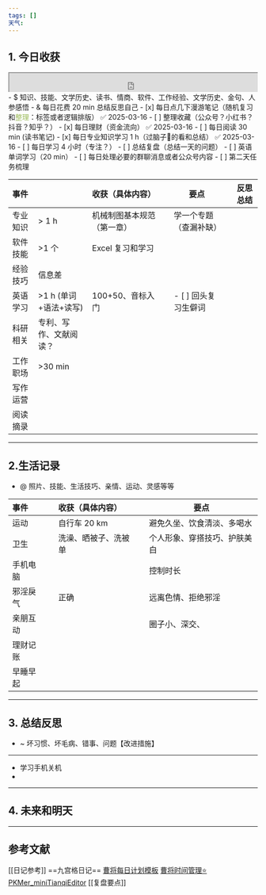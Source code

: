 ```yaml
---
tags: []
天气:
---
```


## 1. 今日收获

<div style=" width: 100%;  height:40;overflow: hidden; "><iframe src="https://widget.pkmer.cn/free/miniTianqi?user=a2e5899e-975e-4457-afd4-ec3ff7dcbc90&select-theme=ta&theme=%E6%A0%B7%E5%BC%8F4&input-text=&theme-color=%2350F9FFFF&select-icon=durian" allow="fullscreen" style=" height: 100%; width: 100%;"></iframe></div>
- $ 知识、技能、文学历史、读书、情商、软件、工作经验、文学历史、金句、人参感悟
- & 每日花费 20 min 总结反思自己 
- [x] 每日点几下漫游笔记（随机复习和<font color="#9bbb59">整理</font>：标签或者逻辑排版） ✅ 2025-03-16
- [ ] 整理收藏（公众号？小红书？抖音？知乎？）
- [x] 每日理财（资金流向） ✅ 2025-03-16
- [ ] 每日阅读 30 min (读书笔记)
- [x] 每日专业知识学习 1 h（过脑子🧠的看和总结） ✅ 2025-03-16
- [ ] 每日学习 4 小时（专注？）
- [ ] 总结复盘（总结一天的问题）
- [ ] 英语单词学习（20 min）
- [ ] 每日处理必要的群聊消息或者公众号内容 
- [ ] 第二天任务梳理

| 事件   |                  | 收获（具体内容）      |     | 要点            |     | 反思总结 |
| :--- | ---------------- | :------------ | --- | ------------- | --- | ---- |
| 专业知识 | \> 1 h           | 机械制图基本规范（第一章） |     | 学一个专题（查漏补缺）   |     |      |
| 软件技能 | \>1 个            | Excel 复习和学习   |     |               |     |      |
| 经验技巧 | 信息差              |               |     |               |     |      |
| 英语学习 | \>1 h (单词+语法+读写) | 100+50、音标入门   |     | - [ ] 回头复习生僻词 |     |      |
| 科研相关 | 专利、写作、文献阅读？      |               |     |               |     |      |
| 工作职场 | \>30 min         |               |     |               |     |      |
| 写作运营 |                  |               |     |               |     |      |
| 阅读摘录 |                  |               |     |               |     |      |

---
## 2.生活记录
- @  照片、技能、生活技巧、亲情、运动、灵感等等

| 事件   |     | 收获（具体内容）   |     | 要点             |
| :--- | --- | :--------- | --- | -------------- |
| 运动   |     | 自行车 20 km  |     | 避免久坐、饮食清淡、多喝水  |
| 卫生   |     | 洗澡、晒被子、洗被单 |     | 个人形象、穿搭技巧、护肤美白 |
| 手机电脑 |     |            |     | 控制时长           |
| 邪淫戾气 |     | 正确         |     | 远离色情、拒绝邪淫      |
| 亲朋互动 |     |            |     | 圈子小、深交、        |
| 理财记账 |     |            |     |                |
| 早睡早起 |     |            |     |                |

---
## 3. 总结反思
- ~ 坏习惯、坏毛病、错事、问题【改进措施】
---
- 学习手机关机 
- 



---
## 4. 未来和明天



---
## 参考文献

[[日记参考]] ==九宫格日记==
[曹将每日计划模板](https://mp.weixin.qq.com/s/8LYri0lvPV5Y8snHqvpJ5g)
[曹将时间管理⭐](https://mp.weixin.qq.com/s/Z8l7B5iOoCGtjP_KvMjMxA)
[PKMer_miniTianqiEditor](https://pkmer.cn/products/widget/miniTianqiEditor/)
[[复盘要点]]





